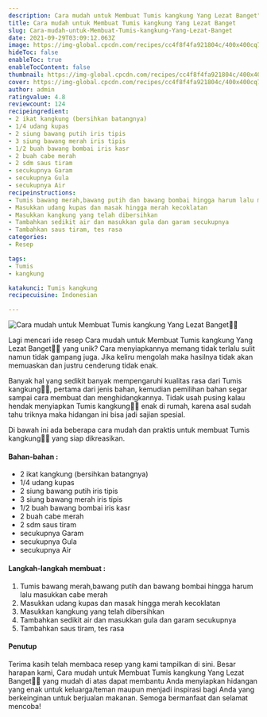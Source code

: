 ```yaml
---
description: Cara mudah untuk Membuat Tumis kangkung Yang Lezat Banget"
title: Cara mudah untuk Membuat Tumis kangkung Yang Lezat Banget
slug: Cara-mudah-untuk-Membuat-Tumis-kangkung-Yang-Lezat-Banget
date: 2021-09-29T03:09:12.063Z
image: https://img-global.cpcdn.com/recipes/cc4f8f4fa921804c/400x400cq70/photo.jpg
hideToc: false
enableToc: true
enableTocContent: false
thumbnail: https://img-global.cpcdn.com/recipes/cc4f8f4fa921804c/400x400cq70/photo.jpg
cover: https://img-global.cpcdn.com/recipes/cc4f8f4fa921804c/400x400cq70/photo.jpg
author: admin
ratingvalue: 4.8
reviewcount: 124
recipeingredient:
- 2 ikat kangkung (bersihkan batangnya)
- 1/4 udang kupas
- 2 siung bawang putih iris tipis
- 3 siung bawang merah iris tipis
- 1/2 buah bawang bombai iris kasr
- 2 buah cabe merah
- 2 sdm saus tiram
- secukupnya Garam
- secukupnya Gula
- secukupnya Air
recipeinstructions:
- Tumis bawang merah,bawang putih dan bawang bombai hingga harum lalu masukkan cabe merah
- Masukkan udang kupas dan masak hingga merah kecoklatan
- Masukkan kangkung yang telah dibersihkan
- Tambahkan sedikit air dan masukkan gula dan garam secukupnya
- Tambahkan saus tiram, tes rasa
categories:
- Resep

tags:
- Tumis
- kangkung

katakunci: Tumis kangkung
recipecuisine: Indonesian

---
```


![Cara mudah untuk Membuat Tumis kangkung Yang Lezat Banget👩‍🍳](https://img-global.cpcdn.com/recipes/cc4f8f4fa921804c/400x400cq70/photo.jpg)

Lagi mencari ide resep Cara mudah untuk Membuat Tumis kangkung Yang Lezat Banget👩‍🍳 yang unik? Cara menyiapkannya memang tidak terlalu sulit namun tidak gampang juga. Jika keliru mengolah maka hasilnya tidak akan memuaskan dan justru cenderung tidak enak.

Banyak hal yang sedikit banyak mempengaruhi kualitas rasa dari Tumis kangkung👩‍🍳, pertama dari jenis bahan, kemudian pemilihan bahan segar sampai cara membuat dan menghidangkannya. Tidak usah pusing kalau hendak menyiapkan Tumis kangkung👩‍🍳 enak di rumah, karena asal sudah tahu triknya maka hidangan ini bisa jadi sajian spesial.

Di bawah ini ada beberapa cara mudah dan praktis untuk membuat Tumis kangkung👩‍🍳 yang siap dikreasikan.

<!--inarticleads1-->

#### Bahan-bahan :

- 2 ikat kangkung (bersihkan batangnya)
- 1/4 udang kupas
- 2 siung bawang putih iris tipis
- 3 siung bawang merah iris tipis
- 1/2 buah bawang bombai iris kasr
- 2 buah cabe merah
- 2 sdm saus tiram
- secukupnya Garam
- secukupnya Gula
- secukupnya Air

<!--inarticleads2-->

#### Langkah-langkah membuat :

1. Tumis bawang merah,bawang putih dan bawang bombai hingga harum lalu masukkan cabe merah
1. Masukkan udang kupas dan masak hingga merah kecoklatan
1. Masukkan kangkung yang telah dibersihkan
1. Tambahkan sedikit air dan masukkan gula dan garam secukupnya
1. Tambahkan saus tiram, tes rasa

#### Penutup

Terima kasih telah membaca resep yang kami tampilkan di sini. Besar harapan kami, Cara mudah untuk Membuat Tumis kangkung Yang Lezat Banget👩‍🍳 yang mudah di atas dapat membantu Anda menyiapkan hidangan yang enak untuk keluarga/teman maupun menjadi inspirasi bagi Anda yang berkeinginan untuk berjualan makanan. Semoga bermanfaat dan selamat mencoba!